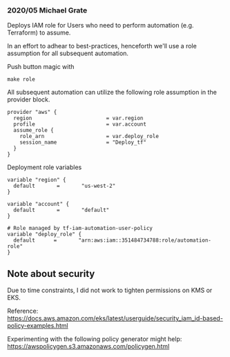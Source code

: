 ### 2020/05 Michael Grate

Deploys IAM role for Users who need to perform automation (e.g. Terraform) to assume. 

In an effort to adhear to best-practices, henceforth we'll use a role assumption for all subsequent automation.

Push button magic with
```
make role
```

All subsequent automation can utilize the following role assumption in the provider block.
```
provider "aws" {
  region                        = var.region
  profile                       = var.account
  assume_role {
    role_arn                    = var.deploy_role
    session_name                = "Deploy_tf"
  }
}
```

Deployment role variables
```
variable "region" {
  default       =       "us-west-2"
}

variable "account" {
  default       =       "default"
}

# Role managed by tf-iam-automation-user-policy 
variable "deploy_role" {
  default      =       "arn:aws:iam::351484734788:role/automation-role"
}
```

## Note about security
Due to time constraints, I did not work to tighten permissions on KMS or EKS.

Reference: https://docs.aws.amazon.com/eks/latest/userguide/security_iam_id-based-policy-examples.html

Experimenting with the following policy generator might help: https://awspolicygen.s3.amazonaws.com/policygen.html
